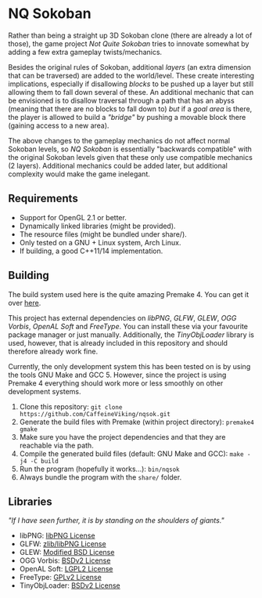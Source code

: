 NQ Sokoban
==========

Rather than being a straight up 3D Sokoban clone (there are already a lot of those), the game project *Not Quite Sokoban* tries to innovate somewhat by adding a few extra gameplay twists/mechanics.

Besides the original rules of Sokoban, additional *layers* (an extra dimension that can be traversed) are added to the world/level. These create interesting implications, especially if disallowing *blocks* to be pushed up a layer but still allowing them to fall down several of these. An additional mechanic that can be envisioned is to disallow traversal through a path that has an abyss (meaning that there are no blocks to fall down to) *but* if a *goal area* is there, the player is allowed to build a *"bridge"* by pushing a movable block there (gaining access to a new area).

The above changes to the gameplay mechanics do not affect normal Sokoban levels, so *NQ Sokoban* is essentially "backwards compatible" with the original Sokoban levels given that these only use compatible mechanics (2 layers). Additional mechanics could be added later, but additional complexity would make the game inelegant.

Requirements
------------

* Support for OpenGL 2.1 or better.
* Dynamically linked libraries (might be provided).
* The resource files (might be bundled under share/).
* Only tested on a GNU + Linux system, Arch Linux.
* If building, a good C++11/14 implementation.

Building
--------

The build system used here is the quite amazing Premake 4. You can get it over [here](http://premake.github.io/download.html).

This project has external dependencies on *libPNG*, *GLFW*, *GLEW*, *OGG Vorbis*, *OpenAL Soft* and *FreeType*. You can install these via your favourite package manager or just manually. Additionally, the *TinyObjLoader* library is used, however, that is already included in this repository and should therefore already work fine.

Currently, the only development system this has been tested on is by using the tools GNU Make and GCC 5. However, since the project is using Premake 4 everything should work more or less smoothly on other development systems.

1. Clone this repository: `git clone https://github.com/CaffeineViking/nqsok.git`
2. Generate the build files with Premake (within project directory): `premake4 gmake`
3. Make sure you have the project dependencies and that they are reachable via the path.
4. Compile the generated build files (default: GNU Make and GCC): `make -j4 -C build`
5. Run the program (hopefully it works...): `bin/nqsok`
6. Always bundle the program with the `share/` folder.

Libraries
---------

*"If I have seen further, it is by standing on the shoulders of giants."*

* libPNG: [libPNG License](http://www.libpng.org/pub/png/src/libpng-LICENSE.txt)
* GLFW: [zlib/libPNG License](http://www.glfw.org/license.html)
* GLEW: [Modified BSD License](https://github.com/nigels-com/glew/blob/master/LICENSE.txt)
* OGG Vorbis: [BSDv2 License](https://xiph.org/vorbis/)
* OpenAL Soft: [LGPL2 License](https://github.com/kcat/openal-soft/blob/master/COPYING)
* FreeType: [GPLv2 License](http://www.freetype.org/license.html)
* TinyObjLoader: [BSDv2 License](https://github.com/syoyo/tinyobjloader)
